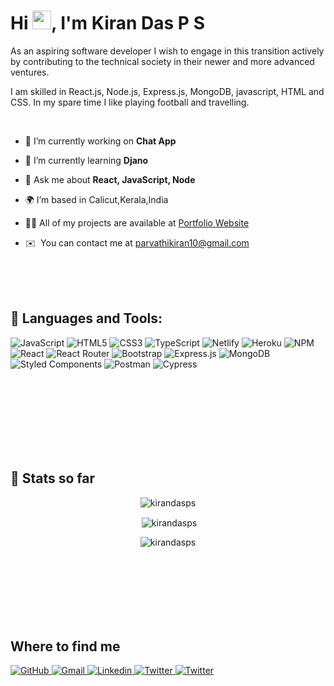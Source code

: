 <h1 align="left" >Hi <img src="https://raw.githubusercontent.com/MartinHeinz/MartinHeinz/master/wave.gif" width="30px">, I'm Kiran Das P S</h1>

<p> 
As an aspiring software developer I wish to engage in this transition actively by contributing to the technical society in their newer and more advanced ventures.<p/>

I am skilled in React.js, Node.js, Express.js, MongoDB, javascript, HTML and CSS. In my spare time I like playing football and travelling.

<br/>

- 🔭 I’m currently working on **Chat App**

- 🌱 I’m currently learning **Djano**

- 💬 Ask me about **React, JavaScript, Node**

- 🌍 I’m based in Calicut,Kerala,India

- 👨‍💻 All of my projects are available at [Portfolio Website](https://kirandasps.netlify.app/)</a>

- ✉️  You can contact me at [parvathikiran10@gmail.com](mailto:parvathikiran10@gmail.com)


<br/>
<br/>
<br/> 


## 🚀 Languages and Tools:

![JavaScript](https://img.shields.io/badge/javascript-%23323330.svg?style=for-the-badge&logo=javascript&logoColor=%23F7DF1E) ![HTML5](https://img.shields.io/badge/html5-%23E34F26.svg?style=for-the-badge&logo=html5&logoColor=white) ![CSS3](https://img.shields.io/badge/css3-%231572B6.svg?style=for-the-badge&logo=css3&logoColor=white) ![TypeScript](https://img.shields.io/badge/typescript-%23007ACC.svg?style=for-the-badge&logo=typescript&logoColor=white) ![Netlify](https://img.shields.io/badge/netlify-%23000000.svg?style=for-the-badge&logo=netlify&logoColor=#00C7B7) ![Heroku](https://img.shields.io/badge/heroku-%23430098.svg?style=for-the-badge&logo=heroku&logoColor=white) ![NPM](https://img.shields.io/badge/NPM-%23000000.svg?style=for-the-badge&logo=npm&logoColor=white) ![React](https://img.shields.io/badge/react-%2320232a.svg?style=for-the-badge&logo=react&logoColor=%2361DAFB) ![React Router](https://img.shields.io/badge/React_Router-CA4245?style=for-the-badge&logo=react-router&logoColor=white) ![Bootstrap](https://img.shields.io/badge/bootstrap-%23563D7C.svg?style=for-the-badge&logo=bootstrap&logoColor=white) ![Express.js](https://img.shields.io/badge/express.js-%23404d59.svg?style=for-the-badge&logo=express&logoColor=%2361DAFB) ![MongoDB](https://img.shields.io/badge/MongoDB-%234ea94b.svg?style=for-the-badge&logo=mongodb&logoColor=white)![Styled Components](https://img.shields.io/badge/styled--components-DB7093?style=for-the-badge&logo=styled-components&logoColor=white)
 ![Postman](https://img.shields.io/badge/Postman-FF6C37?style=for-the-badge&logo=postman&logoColor=white)
![Cypress](https://img.shields.io/badge/Cypress-23272c?style=for-the-badge&logo=Cypress&logoColor=white)

 <br/>
<br/>
<br/>
<br/>
<br/>
<br/>        


<br/>
<h2 align="left">👷 Stats so far</h2>
<p align="center"><img align="center" src="https://github-readme-stats.vercel.app/api/top-langs?username=Kirandas96&show_icons=true&locale=en&layout=compact" alt="kirandasps" /></p>

<p align="center">&nbsp;<img align="center" src="https://github-readme-stats.vercel.app/api?username=Kirandas96&show_icons=true&locale=en" alt="kirandasps" /></p>

<p align="center"><img align="center" src="https://github-readme-streak-stats.herokuapp.com/?user=Kirandas96&" alt="kirandasps" /></p>

<br/>
<br/>
<br/>
<br/>
<br/>
<br/>     

## Where to find me

<p>
<a href="https://github.com/Kirandas96">
    <img src="https://img.shields.io/badge/GitHub-100000?style=for-the-badge&logo=github&logoColor=white" alt="GitHub"/>
</a>
<a href="mailto:parvathikiran10@gmail.com">
    <img src="https://img.shields.io/badge/Gmail-D14836?style=for-the-badge&logo=gmail&logoColor=white" alt="Gmail"/>
</a>
<a href="https://www.linkedin.com/in/kiran-das-324b8a1b6/">
    <img src="https://img.shields.io/badge/LinkedIn-0077B5?style=for-the-badge&logo=linkedin&logoColor=white" alt="Linkedin"/>
</a>
<a href="https://twitter.com/parvathikiran10">
    <img src="https://img.shields.io/badge/Twitter-1DA1F2?style=for-the-badge&logo=twitter&logoColor=white" alt="Twitter"/>
</a>
<a href="https://stackoverflow.com/users/19574369/kiran-das">
    <img src="https://img.shields.io/badge/-Stackoverflow-FE7A16?style=for-the-badge&logo=stack-overflow&logoColor=white" alt="Twitter"/>
</a>
</p>


